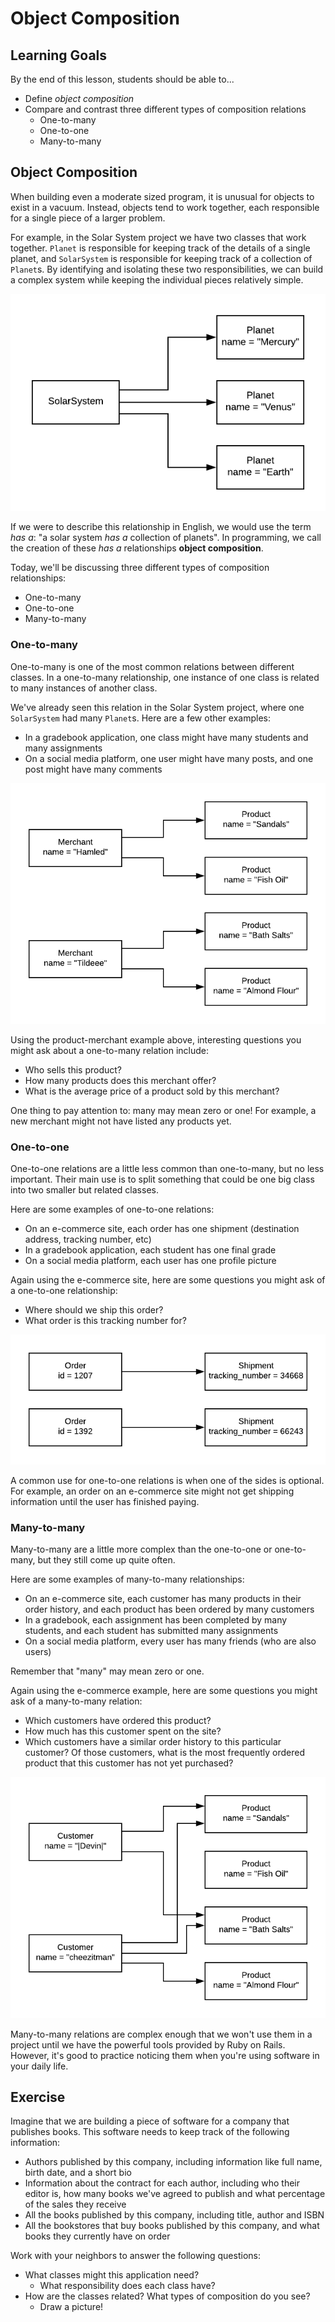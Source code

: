# Object Composition

## Learning Goals
By the end of this lesson, students should be able to...
- Define _object composition_
- Compare and contrast three different types of composition relations
  - One-to-many
  - One-to-one
  - Many-to-many

## Object Composition

When building even a moderate sized program, it is unusual for objects to exist in a vacuum. Instead, objects tend to work together, each responsible for a single piece of a larger problem.

For example, in the Solar System project we have two classes that work together. `Planet` is responsible for keeping track of the details of a single planet, and `SolarSystem` is responsible for keeping track of a collection of `Planet`s. By identifying and isolating these two responsibilities, we can build a complex system while keeping the individual pieces relatively simple.

![SolarSystem and Planet](images/composition/SolarSystem.png)
<!-- https://www.lucidchart.com/documents/edit/68ea4ccf-406d-4926-a911-c00404bce113/0 -->

If we were to describe this relationship in English, we would use the term _has a_: "a solar system _has a_ collection of planets". In programming, we call the creation of these _has a_ relationships **object composition**.

Today, we'll be discussing three different types of composition relationships:
- One-to-many
- One-to-one
- Many-to-many

### One-to-many

One-to-many is one of the most common relations between different classes. In a one-to-many relationship, one instance of one class is related to many instances of another class.

We've already seen this relation in the Solar System project, where one `SolarSystem` had many `Planet`s. Here are a few other examples:

- In a gradebook application, one class might have many students and many assignments
- On a social media platform, one user might have many posts, and one post might have many comments

![One to Many](images/composition/One-to-Many.png)
<!-- https://www.lucidchart.com/documents/edit/17f87306-242b-4082-b065-a027c2654d09/0 -->

Using the product-merchant example above, interesting questions you might ask about a one-to-many relation include:
- Who sells this product?
- How many products does this merchant offer?
- What is the average price of a product sold by this merchant?

One thing to pay attention to: many may mean zero or one! For example, a new merchant might not have listed any products yet.

### One-to-one

One-to-one relations are a little less common than one-to-many, but no less important. Their main use is to split something that could be one big class into two smaller but related classes.

Here are some examples of one-to-one relations:

- On an e-commerce site, each order has one shipment (destination address, tracking number, etc)
- In a gradebook application, each student has one final grade
- On a social media platform, each user has one profile picture

Again using the e-commerce site, here are some questions you might ask of a one-to-one relationship:
- Where should we ship this order?
- What order is this tracking number for?

![One to One](images/composition/One-to-One.png)
<!-- https://www.lucidchart.com/documents/edit/5f2b8739-8626-4283-8c2a-e0b76390b73b/0 -->

A common use for one-to-one relations is when one of the sides is optional. For example, an order on an e-commerce site might not get shipping information until the user has finished paying.

### Many-to-many

Many-to-many are a little more complex than the one-to-one or one-to-many, but they still come up quite often.

Here are some examples of many-to-many relationships:
- On an e-commerce site, each customer has many products in their order history, and each product has been ordered by many customers
- In a gradebook, each assignment has been completed by many students, and each student has submitted many assignments
- On a social media platform, every user has many friends (who are also users)

Remember that "many" may mean zero or one.

Again using the e-commerce example, here are some questions you might ask of a many-to-many relation:
- Which customers have ordered this product?
- How much has this customer spent on the site?
- Which customers have a similar order history to this particular customer? Of those customers, what is the most frequently ordered product that this customer has not yet purchased?

![Many to Many](images/composition/Many-to-Many.png)
<!-- https://www.lucidchart.com/documents/edit/1e5d44b3-ee2a-4495-a4fe-f94f205aa5b7/0 -->

Many-to-many relations are complex enough that we won't use them in a project until we have the powerful tools provided by Ruby on Rails. However, it's good to practice noticing them when you're using software in your daily life.

## Exercise

Imagine that we are building a piece of software for a company that publishes books. This software needs to keep track of the following information:

- Authors published by this company, including information like full name, birth date, and a short bio
- Information about the contract for each author, including who their editor is, how many books we've agreed to publish and what percentage of the sales they receive
- All the books published by this company, including title, author and ISBN
- All the bookstores that buy books published by this company, and what books they currently have on order

Work with your neighbors to answer the following questions:

- What classes might this application need?
  - What responsibility does each class have?
- How are the classes related? What types of composition do you see?
  - Draw a picture!

<!-- ## Resources

- [Learn Ruby the Hard Way - Composition](https://learnrubythehardway.org/book/ex44.html#composition)
- [Ruby : Composition over Inheritance because The Force is Strong with Composition](https://medium.com/aviabird/ruby-composition-over-inheritance-3ff786ad9e5d)
- [Refactoring From Inheritance To Composition To Data](https://www.rubypigeon.com/posts/refactoring-inheritance-composition-data/) -->
